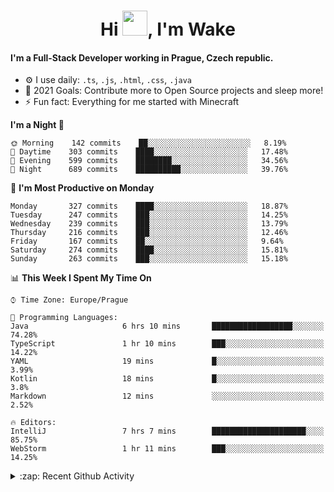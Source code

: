 <h1 align="center">Hi <img src="https://raw.githubusercontent.com/MrWakeCZ/MrWakeCZ/master/Hi.gif" width="40px" />, I'm Wake</h1>

#### I'm a Full-Stack Developer working in Prague, Czech republic.
- ⚙️ I use daily: `.ts`, `.js`, `.html`, `.css`, `.java`
- 🥅 2021 Goals: Contribute more to Open Source projects and sleep more!
- ⚡ Fun fact: Everything for me started with Minecraft

<!--START_SECTION:waka-->
**I'm a Night 🦉** 

```text
🌞 Morning    142 commits    ██░░░░░░░░░░░░░░░░░░░░░░░   8.19% 
🌆 Daytime    303 commits    ████░░░░░░░░░░░░░░░░░░░░░   17.48% 
🌃 Evening    599 commits    ████████░░░░░░░░░░░░░░░░░   34.56% 
🌙 Night      689 commits    ██████████░░░░░░░░░░░░░░░   39.76%

```
📅 **I'm Most Productive on Monday** 

```text
Monday       327 commits    ████░░░░░░░░░░░░░░░░░░░░░   18.87% 
Tuesday      247 commits    ███░░░░░░░░░░░░░░░░░░░░░░   14.25% 
Wednesday    239 commits    ███░░░░░░░░░░░░░░░░░░░░░░   13.79% 
Thursday     216 commits    ███░░░░░░░░░░░░░░░░░░░░░░   12.46% 
Friday       167 commits    ██░░░░░░░░░░░░░░░░░░░░░░░   9.64% 
Saturday     274 commits    ████░░░░░░░░░░░░░░░░░░░░░   15.81% 
Sunday       263 commits    ███░░░░░░░░░░░░░░░░░░░░░░   15.18%

```


📊 **This Week I Spent My Time On** 

```text
⌚︎ Time Zone: Europe/Prague

💬 Programming Languages: 
Java                     6 hrs 10 mins       ██████████████████░░░░░░░   74.28% 
TypeScript               1 hr 10 mins        ███░░░░░░░░░░░░░░░░░░░░░░   14.22% 
YAML                     19 mins             █░░░░░░░░░░░░░░░░░░░░░░░░   3.99% 
Kotlin                   18 mins             █░░░░░░░░░░░░░░░░░░░░░░░░   3.8% 
Markdown                 12 mins             ░░░░░░░░░░░░░░░░░░░░░░░░░   2.52%

🔥 Editors: 
IntelliJ                 7 hrs 7 mins        █████████████████████░░░░   85.75% 
WebStorm                 1 hr 11 mins        ███░░░░░░░░░░░░░░░░░░░░░░   14.25%

```


<!--END_SECTION:waka-->

<details>
  <summary>:zap: Recent Github Activity</summary>

<!--START_SECTION:activity-->
1. ❌ Closed PR [#15](https://github.com/craftmania-cz/craftmanager/pull/15) in [craftmania-cz/craftmanager](https://github.com/craftmania-cz/craftmanager)
2. 🎉 Merged PR [#11](https://github.com/craftmania-cz/craftapi/pull/11) in [craftmania-cz/craftapi](https://github.com/craftmania-cz/craftapi)
3. 🎉 Merged PR [#89](https://github.com/waked-cz/corgi/pull/89) in [waked-cz/corgi](https://github.com/waked-cz/corgi)
4. 🎉 Merged PR [#2](https://github.com/craftmania-cz/craftcore/pull/2) in [craftmania-cz/craftcore](https://github.com/craftmania-cz/craftcore)
5. 🎉 Merged PR [#7](https://github.com/craftmania-cz/craftlobby/pull/7) in [craftmania-cz/craftlobby](https://github.com/craftmania-cz/craftlobby)
<!--END_SECTION:activity-->

</details>
